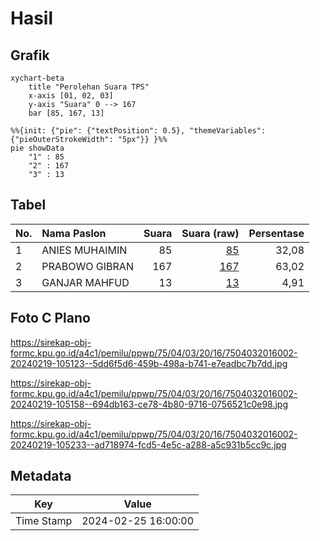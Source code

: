 # Hasil

## Grafik

```mermaid
xychart-beta
    title "Perolehan Suara TPS"
    x-axis [01, 02, 03]
    y-axis "Suara" 0 --> 167
    bar [85, 167, 13]
```

```mermaid
%%{init: {"pie": {"textPosition": 0.5}, "themeVariables": {"pieOuterStrokeWidth": "5px"}} }%%
pie showData
    "1" : 85
    "2" : 167
    "3" : 13
```

## Tabel

| No. | Nama Paslon    | Suara | Suara (raw) | Persentase |
|:--- |:-------------- | -----:| -----------:| ----------:|
| 1   | ANIES MUHAIMIN | 85    | [85][p-1]   | 32,08      |
| 2   | PRABOWO GIBRAN | 167   | [167][p-2]  | 63,02      |
| 3   | GANJAR MAHFUD  | 13    | [13][p-3]   | 4,91       |


[p-1]: https://github.com/gigit-pemilu/pemilu-2024-75-gorontalo/blob/main/pilpres/hitung-suara/sub/75-gorontalo/sub/04-pohuwato/sub/03-randangan/sub/2016-pelambane/sub/002-tps/sub/paslon-1.txt
[p-2]: https://github.com/gigit-pemilu/pemilu-2024-75-gorontalo/blob/main/pilpres/hitung-suara/sub/75-gorontalo/sub/04-pohuwato/sub/03-randangan/sub/2016-pelambane/sub/002-tps/sub/paslon-2.txt
[p-3]: https://github.com/gigit-pemilu/pemilu-2024-75-gorontalo/blob/main/pilpres/hitung-suara/sub/75-gorontalo/sub/04-pohuwato/sub/03-randangan/sub/2016-pelambane/sub/002-tps/sub/paslon-3.txt

## Foto C Plano

https://sirekap-obj-formc.kpu.go.id/a4c1/pemilu/ppwp/75/04/03/20/16/7504032016002-20240219-105123--5dd6f5d6-459b-498a-b741-e7eadbc7b7dd.jpg

https://sirekap-obj-formc.kpu.go.id/a4c1/pemilu/ppwp/75/04/03/20/16/7504032016002-20240219-105158--694db163-ce78-4b80-9716-0756521c0e98.jpg

https://sirekap-obj-formc.kpu.go.id/a4c1/pemilu/ppwp/75/04/03/20/16/7504032016002-20240219-105233--ad718974-fcd5-4e5c-a288-a5c931b5cc9c.jpg


## Metadata

| Key        | Value               |
| ---------- | ------------------- |
| Time Stamp | 2024-02-25 16:00:00 |



